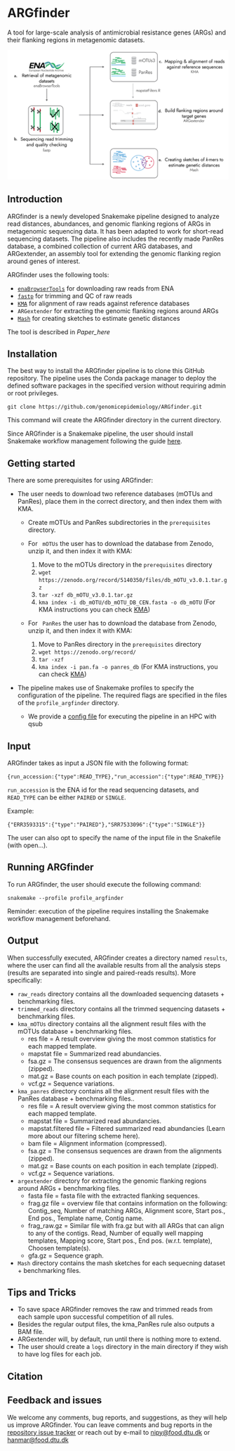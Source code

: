 # ARGfinder
A tool for large-scale analysis of antimicrobial resistance genes (ARGs) and their flanking regions in metagenomic datasets.

<img src="ARGfinder_pipeline.png" alt="ARGfinder pipeline">

## Introduction

ARGfinder is a newly developed Snakemake pipeline designed to analyze read distances, abundances, and genomic flanking regions of ARGs in metagenomic sequencing data. It has been adapted to work for short-read sequencing datasets. The pipeline also includes the recently made PanRes database, a combined collection of current ARG databases, and ARGextender, an assembly tool for extending the genomic flanking region around genes of interest.

ARGfinder uses the following tools:


* [``` enaBrowserTools ```](https://github.com/enasequence/enaBrowserTools) for downloading raw reads from ENA
* [``` fastp ```](https://github.com/OpenGene/fastp) for trimming and QC of raw reads
* [``` KMA ```](https://bitbucket.org/genomicepidemiology/kma) for alignment of raw reads against reference databases
* ``` ARGextender ``` for extracting the genomic flanking regions around ARGs
* [``` Mash ```](https://github.com/marbl/Mash) for creating sketches to estimate genetic distances


The tool is described in *Paper_here*

## Installation

The best way to install the ARGfinder pipeline is to clone this GitHub repository. The pipeline uses the Conda package manager to deploy the defined software packages in the specified version without requiring admin or root privileges.

```
git clone https://github.com/genomicepidemiology/ARGfinder.git
```
This command will create the ARGfinder directory in the current directory.

Since ARGfinder is a Snakemake pipeline, the user should install Snakemake workflow management following the guide [here](https://snakemake.readthedocs.io/en/stable/getting_started/installation.html). 

## Getting started

There are some prerequisites for using ARGfinder:

* The user needs to download two reference databases (mOTUs and PanRes), place them in the correct directory, and then index them with KMA. 

	* Create mOTUs and PanRes subdirectories in the ``` prerequisites ``` directory.

	* For ``` mOTUs``` the user has to download the database from Zenodo, unzip it, and then index it with KMA:
		1. Move to the mOTUs directory in the ``` prerequisites ``` directory
		2. `wget https://zenodo.org/record/5140350/files/db_mOTU_v3.0.1.tar.gz`
		3. `tar -xzf db_mOTU_v3.0.1.tar.gz`
		4. `kma index -i db_mOTU/db_mOTU_DB_CEN.fasta -o db_mOTU` (For KMA instructions you can check  <a href="https://bitbucket.org/genomicepidemiology/kma/src/master/">KMA</a>)

	* For ``` PanRes``` the user has to download the database from Zenodo, unzip it, and then index it with KMA:
		1. Move to PanRes directory in the ``` prerequisites ``` directory
		2. `wget https://zenodo.org/record/`
		3. `tar -xzf` 
		4. `kma index -i pan.fa -o panres_db` (For KMA instructions, you can check  <a href="https://bitbucket.org/genomicepidemiology/kma/src/master/">KMA</a>)

* The pipeline makes use of Snakemake profiles to specify the configuration of the pipeline. The required flags are specified in the files of the ``` profile_argfinder ``` directory.
	
	* We provide a [config file](profile_argfinder/config.yaml) for executing the pipeline in an HPC with qsub

## Input

ARGfinder takes as input a JSON file with the following format:

```
{run_accession:{"type":READ_TYPE},"run_accession":{"type":READ_TYPE}}
```
`run_accession` is the ENA id for the read sequencing datasets, and `READ_TYPE` can be either `PAIRED` or `SINGLE`.

Example:

```
{"ERR3593315":{"type":"PAIRED"},"SRR7533096":{"type":"SINGLE"}}
```

The user can also opt to specify the name of the input file in the Snakefile (with open...).

## Running ARGfinder

To run ARGfinder, the user should execute the following command:

```
snakemake --profile profile_argfinder
```

Reminder: execution of the pipeline requires installing the Snakemake workflow management beforehand.

## Output

When successfully executed, ARGfinder creates a directory named ``` results ```, where the user can find all the available results from all the analysis steps (results are separated into single and paired-reads results). More specifically:


* ``` raw_reads ``` directory contains all the downloaded sequencing datasets + benchmarking files.
* ``` trimmed_reads ``` directory contains all the trimmed sequencing datasets + benchmarking files.
* ``` kma_mOTUs ``` directory contains all the alignment result files with the mOTUs database + benchmarking files.
	* res file = A result overview giving the most common statistics for each mapped template.
	* mapstat file = Summarized read abundancies.
	* fsa.gz = The consensus sequences are drawn from the alignments (zipped).
	* mat.gz = Base counts on each position in each template (zipped).
	* vcf.gz = Sequence variations.
* ``` kma_panres ``` directory contains all the alignment result files with the PanRes database + benchmarking files..
	* res file = A result overview giving the most common statistics for each mapped template.
	* mapstat file = Summarized read abundancies.
	* mapstat.filtered file = Filtered summarized read abundancies (Learn more about our filtering scheme here).
	* bam file = Alignment information (compressed).
	* fsa.gz = The consensus sequences are drawn from the alignments (zipped).
	* mat.gz = Base counts on each position in each template (zipped).
	* vcf.gz = Sequence variations.
* ``` argextender ``` directory for extracting the genomic flanking regions around ARGs + benchmarking files.
	* fasta file = fasta file with the extracted flanking sequences.
	* frag.gz file = overview file that contains information on the following: Contig_seq, Number of matching ARGs, Alignment score, Start pos., End pos., Template name, Contig name.
	* frag_raw.gz = Similar file with fra.gz but with all ARGs that can align to any of the contigs. Read, Number of equally well mapping templates, Mapping score, Start pos., End pos. (w.r.t. template), Choosen template(s).
	* gfa.gz =  Sequence graph.
* ``` Mash ``` directory contains the mash sketches for each sequecning dataset + benchmarking files.

## Tips and Tricks

* To save space ARGfinder removes the raw and trimmed reads from each sample upon successful competition of all rules. 
* Besides the regular output files, the kma_PanRes rule also outputs a BAM file.
* ARGextender will, by default, run until there is nothing more to extend.
* The user should create a ``` logs ``` directory in the main directory if they wish to have log files for each job.

## Citation

## Feedback and issues
We welcome any comments, bug reports, and suggestions, as they will help us improve ARGfinder. You can leave comments and bug reports in the [repository issue tracker](https://github.com/genomicepidemiology/ARGfinder/issues) or reach out by e-mail to nipy@food.dtu.dk or hanmar@food.dtu.dk
